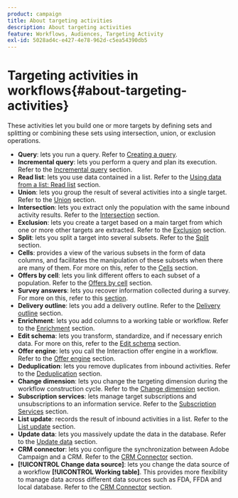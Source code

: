 ```yaml
---
product: campaign
title: About targeting activities
description: About targeting activities
feature: Workflows, Audiences, Targeting Activity
exl-id: 5028ad4c-e427-4e78-962d-c5ea54390db5
---
```

# Targeting activities in workflows{#about-targeting-activities}



These activities let you build one or more targets by defining sets and splitting or combining these sets using intersection, union, or exclusion operations.

* **Query**: lets you run a query. Refer to [Creating a query](query.md#creating-a-query).
* **Incremental query**: lets you perform a query and plan its execution. Refer to the [Incremental query](incremental-query.md) section.
* **Read list**: lets you use data contained in a list. Refer to the [Using data from a list: Read list](../../platform/using/import-export-workflows.md#using-data-from-a-list--read-list) section.
* **Union**: lets you group the result of several activities into a single target. Refer to the [Union](union.md) section.
* **Intersection**: lets you extract only the population with the same inbound activity results. Refer to the [Intersection](intersection.md) section.
* **Exclusion**: lets you create a target based on a main target from which one or more other targets are extracted. Refer to the [Exclusion](exclusion.md) section.
* **Split**: lets you split a target into several subsets. Refer to the [Split](split.md) section.
* **Cells**: provides a view of the various subsets in the form of data columns, and facilitates the manipulation of these subsets when there are many of them. For more on this, refer to the [Cells](cells.md) section.
* **Offers by cell**: lets you link different offers to each subset of a population. Refer to the [Offers by cell](offers-by-cell.md) section.
* **Survey answers**: lets you recover information collected during a survey. For more on this, refer to this [section](../../surveys/using/getting-started-with-surveys.md).
* **Delivery outline**: lets you add a delivery outline. Refer to the [Delivery outline](../../workflow/using/delivery-outline.md) section.
* **Enrichment**: lets you add columns to a working table or workflow. Refer to the [Enrichment](../../workflow/using/enrichment.md) section.
* **Edit schema**: lets you transform, standardize, and if necessary enrich data. For more on this, refer to the [Edit schema](../../workflow/using/edit-schema.md) section.
* **Offer engine**: lets you call the Interaction offer engine in a workflow. Refer to the [Offer engine](../../workflow/using/offer-engine.md) section.
* **Deduplication**: lets you remove duplicates from inbound activities. Refer to the [Deduplication](../../workflow/using/deduplication.md) section.
* **Change dimension**: lets you change the targeting dimension during the workflow construction cycle. Refer to the [Change dimension](../../workflow/using/change-dimension.md) section.
* **Subscription services**: lets manage target subscriptions and unsubscriptions to an information service. Refer to the [Subscription Services](../../workflow/using/subscription-services.md) section.
* **List update**: records the result of inbound activities in a list. Refer to the [List update](../../workflow/using/list-update.md) section.
* **Update data**: lets you massively update the data in the database. Refer to the [Update data](../../workflow/using/update-data.md) section.
* **CRM connector**: lets you configure the synchronization between Adobe Campaign and a CRM. Refer to the [CRM Connector](../../workflow/using/crm-connector.md) section.
* **[!UICONTROL Change data source]**: lets you change the data source of a workflow **[!UICONTROL Working table]**. This provides more flexibility to manage data across different data sources such as FDA, FFDA and local database. Refer to the [CRM Connector](../../workflow/using/change-data-source.md) section.
